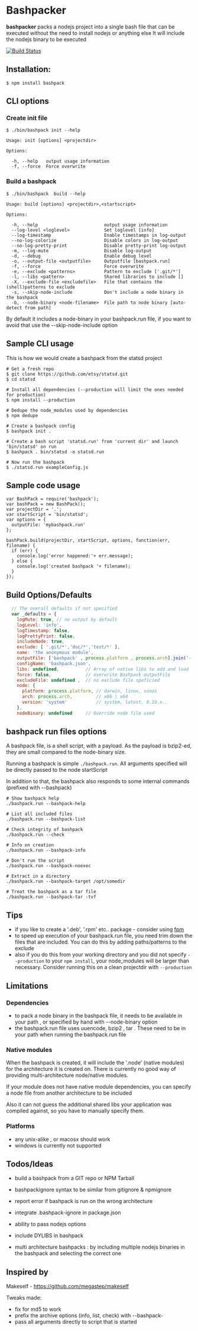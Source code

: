 # Bashpacker

**bashpacker** packs a nodejs project into a single bash file that can be executed without the need to install nodejs or anything else
It will include the nodejs binary to be executed

[![Build Status](https://travis-ci.org/jedi4ever/bashpack.png?branch=master)](https://travis-ci.org/jedi4ever/bashpack)

## Installation:

    $ npm install bashpack

## CLI options

### Create init file
    $ ./bin/bashpack init --help

    Usage: init [options] <projectdir>

    Options:

      -h, --help   output usage information
      -f, --force  Force overwrite


### Build a bashpack

    $ ./bin/bashpack  build --help

    Usage: build [options] <projectdir>,<startscript>

    Options:

      -h, --help                         output usage information
      --log-level <loglevel>             Set loglevel [info]
      --log-timestamp                    Enable timestamps in log-output
      --no-log-colorize                  Disable colors in log-output
      --no-log-pretty-print              Disable pretty-print log-output
      -m, --log-mute                     Disable log-output
      -d, --debug                        Enable debug level
      -o, --output-file <outputfile>     Outputfile [bashpack.run]
      -f, --force                        Force overwrite
      -e, --exclude <patterns>           Pattern to exclude ['.git/*']
      -l, --libs <pattern>               Shared libraries to include []
      -X, --exclude-file <excludefile>   File that contains the (shell)patterns to exclude
      -s, --skip-node-include            Don't include a node binary in the bashpack
      -b, --node-binary <node-filename>  File path to node binary [auto-detect from path]

By default it includes a node-binary in your bashpack.run file, if you want to avoid that use the --skip-node-include option

## Sample CLI usage

This is how we would create a bashpack from the statsd project

    # Get a fresh repo
    $ git clone https://github.com/etsy/statsd.git
    $ cd statsd

    # Install all dependencies (--production will limit the ones needed for production)
    $ npm install --production

    # Dedupe the node_modules used by dependencies
    $ npm dedupe

    # Create a bashpack config
    $ bashpack init .

    # Create a bash script 'statsd.run' from 'current dir' and launch 'bin/statsd' on run
    $ bashpack . bin/statsd -o statsd.run

    # Now run the bashpack
    $ ./statsd.run exampleConfig.js

## Sample code usage

    var BashPack = require('bashpack');
    var bashPack = new BashPack();
    var projectDir = '.';
    var startScript = 'bin/statsd';
    var options = {
      outputFile: 'mybashpack.run'
    };

    bashPack.build(projectDir, startScript, options, function(err, filename) {
      if (err) {
        console.log('error happened:'+ err.message);
      } else {
        console.log('created bashpack '+ filename);
      }
    });

## Build Options/Defaults

```js
  // The overall defaults if not specified
  var _defaults = {
    logMute: true, // no output by default
    logLevel: 'info',
    logTimestamp: false,
    logPrettyPrint: false,
    includeNode: true,
    exclude: [ '.git/*','doc/*','test/*' ],
    name: 'the anonymous module',
    outputFile: ['bashpack' , process.platform , process.arch].join('-') + '.run',
    configName: 'bashpack.json',
    libs: undefined,          // Array of native libs to add and load
    force: false,             // overwrite Bashpack outputFile
    excludeFile: undefined ,  // no exclude file speficied
    node: {
      platform: process.platform, // darwin, linux, sunos
      arch: process.arch,         // x86 | x64
      version: 'system'           // system, latest, 0.10.x..
    },
    nodeBinary: undefined     // Override node file used
```

## bashpack run files options
A bashpack file, is a shell script, with a payload.
As the payload is bzip2-ed, they are small compared to the node-binary size.

Running a bashpack is simple ``./bashpack.run``.
All arguments specified will be directly passed to the node startScript

In addition to that, the bashpack also responds to some internal commands (prefixed with --bashpack)

    # Show bashpack help
    ./bashpack.run --bashpack-help

    # List all included files
    ./bashpack.run --bashpack-list

    # Check integrity of bashpack
    ./bashpack.run --check

    # Info on creation
    ./bashpack.run --bashpack-info

    # Don't run the script
    ./bashpack.run --bashpack-noexec

    # Extract in a directory
    ./bashpack.run --bashpack-target /opt/somedir

    # Treat the bashpack as a tar file
    ./bashpack.run --bashpack-tar -tvf

## Tips

- if you like to create a '.deb', '.rpm' etc.. package - consider using [fpm](https://github.com/jordansissel/fpm)
- to speed up execution of your bashpack.run file, you need trim down the files that are included. You can do this by adding paths/patterns to the exclude
- also if you do this from your working directory and you did not specify ``--production`` to your ``npm install``, your node_modules will be larger than necessary. Consider running this on a clean projectdir with ``--production``


## Limitations

### Dependencies

- to pack a node binary in the bashpack file, it needs to be available in your path , or specified by hand with --node-binary option
- the bashpack.run file uses uuencode, bzip2 , tar . These need to be in your path when running the bashpack.run file

### Native modules
When the bashpack is created, it will include the '.node' (native modules) for the architecture it is created on.
There is currently no good way of providing multi-architecture node/native modules.

If your module does not have native module dependencies, you can specify a node file from another architecture to be included

Also it can not guess the additional shared libs your application was compiled against, so you have to manually specify them.

### Platforms

- any unix-alike , or macosx should work
- windows is currently not supported

## Todos/Ideas
- build a bashpack from a GIT repo or NPM Tarball
- bashpackignore syntax to be similar from gitignore & npmignore

- report error if bashpack is run on the wrong architecture
- integrate .bashpack-ignore in package.json
- ability to pass nodejs options

- include DYLIBS in bashpack

- multi architecture bashpacks : by including multiple nodejs binaries in the bashpack and selecting the correct one


## Inspired by

Makeself - <https://github.com/megastep/makeself>

Tweaks made:
- fix for md5 to work
- prefix the archive options (info, list, check) with --bashpack-
- pass all arguments directly to script that is started

